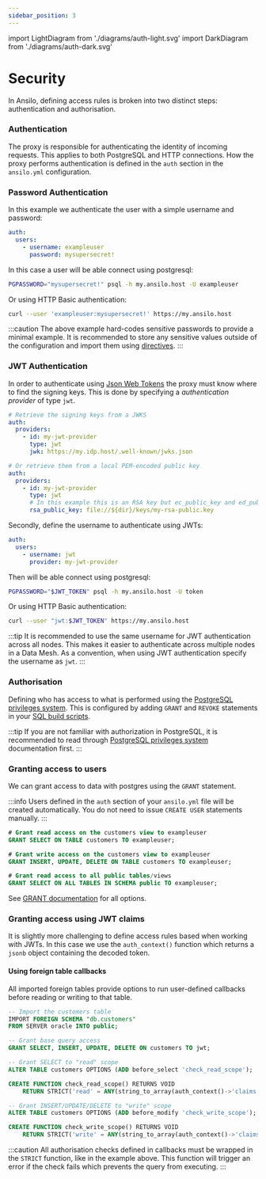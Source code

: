 ```yaml
---
sidebar_position: 3
---
```


import LightDiagram from './diagrams/auth-light.svg'
import DarkDiagram from './diagrams/auth-dark.svg'

# Security

In Ansilo, defining access rules is broken into two distinct steps: authentication and authorisation.

<center>
    <DarkDiagram width="100%" height="auto" className="dark-only" />
    <LightDiagram width="100%" height="auto" className="light-only" />
</center>

### Authentication

The proxy is responsible for authenticating the identity of incoming requests.
This applies to both PostgreSQL and HTTP connections.
How the proxy performs authentication is defined in the `auth` section in the `ansilo.yml` configuration.

### Password Authentication

In this example we authenticate the user with a simple username and password:

```yaml
auth:
  users:
    - username: exampleuser
      password: mysupersecret!
```

In this case a user will be able connect using postgresql:

```bash
PGPASSWORD="mysupersecret!" psql -h my.ansilo.host -U exampleuser
```

Or using HTTP Basic authentication:

```bash
curl --user 'exampleuser:mysupersecret!' https://my.ansilo.host
```

:::caution
The above example hard-codes sensitive passwords to provide a minimal example.
It is recommended to store any sensitive values outside of the configuration and import
them using [directives](/fundamentals/configuration/#directives).
:::

### JWT Authentication

In order to authenticate using [Json Web Tokens](https://jwt.io) the proxy must know where to find the signing keys.
This is done by specifying a _authentication provider_ of type `jwt`.

```yaml
# Retrieve the signing keys from a JWKS
auth:
  providers:
    - id: my-jwt-provider
      type: jwt
      jwk: https://my.idp.host/.well-known/jwks.json

# Or retrieve them from a local PEM-encoded public key
auth:
  providers:
    - id: my-jwt-provider
      type: jwt
      # In this example this is an RSA key but ec_public_key and ed_public_key are also supported
      rsa_public_key: file://${dir}/keys/my-rsa-public.key
```

Secondly, define the username to authenticate using JWTs:

```yaml
auth:
  users:
    - username: jwt
      provider: my-jwt-provider
```

Then will be able connect using postgresql:

```bash
PGPASSWORD="$JWT_TOKEN" psql -h my.ansilo.host -U token
```

Or using HTTP Basic authentication:

```bash
curl --user "jwt:$JWT_TOKEN" https://my.ansilo.host
```

:::tip
It is recommended to use the same username for JWT authentication across all nodes.
This makes it easier to authenticate across multiple nodes in a Data Mesh.
As a convention, when using JWT authentication specify the username as `jwt`.
:::

### Authorisation

Defining who has access to what is performed using the [PostgreSQL privileges system](https://www.postgresql.org/current/ddl-priv.html).
This is configured by adding `GRANT` and `REVOKE` statements in your [SQL build scripts](/fundamentals/configuration/#postgres-configuration).
 
:::tip
If you are not familiar with authorization in PostgreSQL, it is recommended to read through 
[PostgreSQL privileges system](https://www.postgresql.org/current/ddl-priv.html) documentation first.
:::

### Granting access to users

We can grant access to data with postgres using the `GRANT` statement.

:::info
Users defined in the `auth` section of your `ansilo.yml` file will be created automatically.
You do not need to issue `CREATE USER` statements manually.
:::

```sql
# Grant read access on the customers view to exampleuser
GRANT SELECT ON TABLE customers TO exampleuser;

# Grant write access on the customers view to exampleuser
GRANT INSERT, UPDATE, DELETE ON TABLE customers TO exampleuser;

# Grant read access to all public tables/views
GRANT SELECT ON ALL TABLES IN SCHEMA public TO exampleuser;
```

See [GRANT documentation](https://www.postgresql.org/current/sql-grant.html) for all options.

### Granting access using JWT claims

It is slightly more challenging to define access rules based when working with JWTs.
In this case we use the `auth_context()` function which returns a `jsonb` object containing the decoded token.

#### Using foreign table callbacks

All imported foreign tables provide options to run user-defined callbacks before reading or writing to that table.

```sql
-- Import the customers table
IMPORT FOREIGN SCHEMA "db.customers"
FROM SERVER oracle INTO public;

-- Grant base query access
GRANT SELECT, INSERT, UPDATE, DELETE ON customers TO jwt;

-- Grant SELECT to "read" scope
ALTER TABLE customers OPTIONS (ADD before_select 'check_read_scope');

CREATE FUNCTION check_read_scope() RETURNS VOID
    RETURN STRICT('read' = ANY(string_to_array(auth_context()->'claims'->'scope'->>0, ' '), 'read scope is required'));

-- Grant INSERT/UPDATE/DELETE to "write" scope
ALTER TABLE customers OPTIONS (ADD before_modify 'check_write_scope');

CREATE FUNCTION check_write_scope() RETURNS VOID
    RETURN STRICT('write' = ANY(string_to_array(auth_context()->'claims'->'scope'->>0, ' ')), 'write scope is required');
```

:::caution
All authorisation checks defined in callbacks must be wrapped in the `STRICT` function, like in the example above.
This function will trigger an error if the check fails which prevents the query from executing.
:::

       
